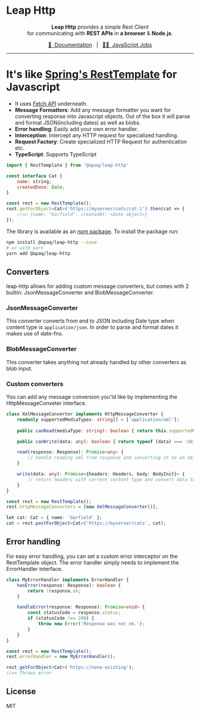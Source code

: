 # Leap Http

<p align="center">
  <b>Leap Http</b> provides a simple Rest Client
  <br>
  for communicating with <b>REST APIs</b> in <b>a browser</b> & <b>Node.js</b>.</b>
</p>

<div align="center">

[📖&nbsp; Documentation](https://date-fns.org/docs/Getting-Started/)&nbsp;&nbsp;&nbsp;|&nbsp;&nbsp;&nbsp;[🧑‍💻&nbsp; JavaScript Jobs](https://jobs.date-fns.org/)

</div>

<hr>

# It's like [Spring's RestTemplate](https://docs.spring.io/spring-framework/docs/current/javadoc-api/org/springframework/web/client/RestTemplate.html) for Javascript

- It uses [Fetch API](https://developer.mozilla.org/en-US/docs/Web/API/Fetch_API) underneath.
- **Message Formatters**: Add any message formatter you want for converting response into Javascript objects. Out of the box it will parse and format JSON(including dates)  as well as blobs.
- **Error handling**: Easily add your own error handler.
- **Interception**: Intercept any HTTP request for specialized handling.
- **Request Factory**: Create specialized HTTP Request for authentication etc.
- **TypeScript**: Supports TypeScript

```js
import { RestTemplate } from '@apaq/leap-http'

const interface Cat {
    name: string;
    createdDate: Date;
}

const rest = new RestTemplate();
rest.getForObject<Cat>('https://myserver/cats/cat-1').then(cat => {
    //=> {name: "Garfield", createdAt: <date object>}
});

```

The library is available as an [npm package](https://www.npmjs.com/package/@apaq/leap-http).
To install the package run:

```bash
npm install @apaq/leap-http --save
# or with yarn
yarn add @apaq/leap-http
```

## Converters
leap-http allows for adding custom message converters, but comes with 2 builtin: JsonMessageConverter and BlobMessageConverter.

### JsonMessageConverter
This converter converts from and to JSON including Date type when content type is `application/json`. In order to parse and format dates it makes use of date-fns.

### BlobMessageConverter
This converter takes anything not already handled by other converters as blob input.

### Custom converters
You can add any message conversion you'ld like by implementing the HttpMessageConveter interface.

```ts
class XmlMessageConverter implements HttpMessageConverter {
    readonly supportedMediaTypes: string[] = ['application/xml'];
    
    public canRead(mediaType: string): boolean { return this.supportedMediaTypes.includes(mediaType); }

    public canWrite(data: any): boolean { return typeof (data) === 'object'; }

    read(response: Response): Promise<any> {
        // handle reading xml from response and converting it to an object.
    }

    write(data: any): Promise<{headers: Headers, body: BodyInit}> {
        // return headers with corrent content type and convert data to xml.
    }
}

const rest = new RestTemplate();
rest.httpMessageConverters = [new XmlMessageConverter()];

let cat: Cat = { name: 'Garfield' };
cat = rest.postForObject<Cat>('https://myserver/cats', cat);
```

## Error handling
For easy error handling, you can set a custom error interceptor on the RestTemplate object. The error handler simply needs to implement the ErrorHandler interface.

```ts
class MyErrorHandler implements ErrorHandler {
    hasError(response: Response): boolean {
        return !response.ok;
    }

    handleError(response: Response): Promise<void> {
        const statusCode = response.status;
        if (statusCode !== 200) {
            throw new Error('Response was not ok.');
        }
    }
}

const rest = new RestTemplate();
rest.errorHandler = new MyErrorHandler();

rest.getForObject<Cat>('https://none-existing');
//=> Throws error
```

## License
MIT